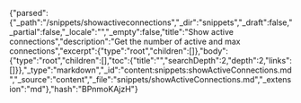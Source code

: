 {"parsed":{"_path":"/snippets/showactiveconnections","_dir":"snippets","_draft":false,"_partial":false,"_locale":"","_empty":false,"title":"Show active connections","description":"Get the number of active and max connections","excerpt":{"type":"root","children":[]},"body":{"type":"root","children":[],"toc":{"title":"","searchDepth":2,"depth":2,"links":[]}},"_type":"markdown","_id":"content:snippets:showActiveConnections.md","_source":"content","_file":"snippets/showActiveConnections.md","_extension":"md"},"hash":"BPnmoKAjzH"}
